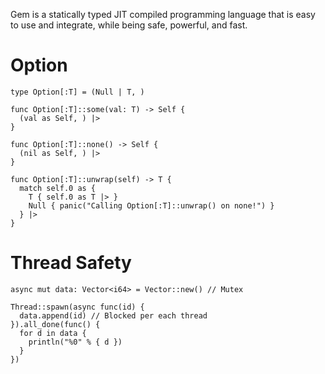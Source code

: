 Gem is a statically typed JIT compiled programming language that is easy to use and integrate, while being safe, powerful, and fast.

# Option
```
type Option[:T] = (Null | T, )

func Option[:T]::some(val: T) -> Self {
  (val as Self, ) |>
}

func Option[:T]::none() -> Self {
  (nil as Self, ) |>
}

func Option[:T]::unwrap(self) -> T {
  match self.0 as {
    T { self.0 as T |> }
    Null { panic("Calling Option[:T]::unwrap() on none!") }
  } |>
}
```
# Thread Safety
```
async mut data: Vector<i64> = Vector::new() // Mutex

Thread::spawn(async func(id) {
  data.append(id) // Blocked per each thread
}).all_done(func() {
  for d in data {
    println("%0" % { d })
  }
})
```
